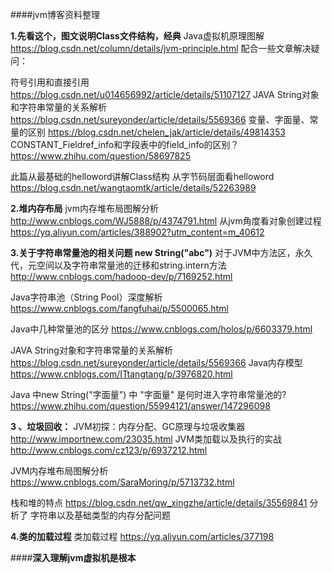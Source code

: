 ####jvm博客资料整理

**1.先看这个，图文说明Class文件结构，经典**
 Java虚拟机原理图解 https://blog.csdn.net/column/details/jvm-principle.html 
配合一些文章解决疑问：

符号引用和直接引用  https://blog.csdn.net/u014656992/article/details/51107127
JAVA String对象和字符串常量的关系解析  https://blog.csdn.net/sureyonder/article/details/5569366
变量、字面量、常量的区别  https://blog.csdn.net/chelen_jak/article/details/49814353
CONSTANT_Fieldref_info和字段表中的field_info的区别？ https://www.zhihu.com/question/58697825

此篇从最基础的helloword讲解Class结构
从字节码层面看helloword  https://blog.csdn.net/wangtaomtk/article/details/52263989


**2.堆内存布局**
jvm内存堆布局图解分析 http://www.cnblogs.com/WJ5888/p/4374791.html
从jvm角度看对象创建过程 https://yq.aliyun.com/articles/388902?utm_content=m_40612


**3.关于字符串常量池的相关问题  new String("abc")**
对于JVM中方法区，永久代，元空间以及字符串常量池的迁移和string.intern方法
http://www.cnblogs.com/hadoop-dev/p/7169252.html

Java字符串池（String Pool）深度解析
https://www.cnblogs.com/fangfuhai/p/5500065.html

Java中几种常量池的区分
https://www.cnblogs.com/holos/p/6603379.html

JAVA String对象和字符串常量的关系解析 https://blog.csdn.net/sureyonder/article/details/5569366
Java内存模型 https://www.cnblogs.com/ITtangtang/p/3976820.html

Java 中new String("字面量") 中 "字面量" 是何时进入字符串常量池的? https://www.zhihu.com/question/55994121/answer/147296098

**3 、垃圾回收：**
JVM初探：内存分配、GC原理与垃圾收集器
http://www.importnew.com/23035.html
JVM类加载以及执行的实战
http://www.cnblogs.com/cz123/p/6937212.html

JVM内存堆布局图解分析
https://www.cnblogs.com/SaraMoring/p/5713732.html

栈和堆的特点 https://blog.csdn.net/qw_xingzhe/article/details/35569841 分析了 字符串以及基础类型的内存分配问题



**4.类的加载过程**
类加载过程 https://yq.aliyun.com/articles/377198


####**深入理解jvm虚拟机是根本**